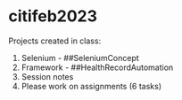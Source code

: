 # citifeb2023
Projects created in class: 
1. Selenium - ##SeleniumConcept
2. Framework - ##HealthRecordAutomation
3. Session notes 
4. Please work on assignments (6 tasks)


